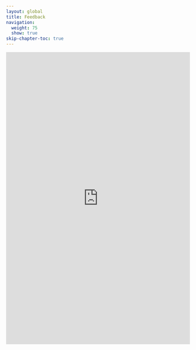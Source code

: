 ```yaml
---
layout: global
title: Feedback
navigation:
  weight: 75
  show: true
skip-chapter-toc: true
---
```



<iframe
src="https://docs.google.com/forms/d/1a5Z7thrZqtPT6dtyja25jVa24ynOTPGWcVgYzWKoJ-I/viewform?embedded=true"
width="100%" height="800" frameborder="0" marginheight="0"
marginwidth="0">Loading...</iframe>
